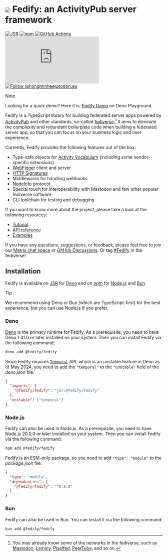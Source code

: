 <!-- deno-fmt-ignore-file -->

![](./logo.svg)
Fedify: an ActivityPub server framework
=======================================

[![JSR][JSR badge]][JSR]
[![npm][npm badge]][npm]
[![GitHub Actions][GitHub Actions badge]][GitHub Actions]
[![Matrix][Matrix badge]][Matrix]
[![Follow @hongminhee@todon.eu][@hongminhee.todon.eu badge]][@hongminhee.todon.eu]

> [!NOTE]
> Looking for a quick demo?  Here it is: [Fedify Demo] on Deno Playground.

Fedify is a TypeScript library for building federated server apps
powered by [ActivityPub] and other standards, so-called [fediverse].[^1]
It aims to eliminate the complexity and redundant boilerplate code when
building a federated server app, so that you can focus on your business logic
and user experience.

Currently, Fedify provides the following features out of the box:

 -  Type-safe objects for [Activity Vocabulary] (including some vendor-specific
    extensions)
 -  [WebFinger] client and server
 -  [HTTP Signatures]
 -  Middlewares for handling webhooks
 -  [NodeInfo] protocol
 -  Special touch for interoperability with Mastodon and few other popular
    fediverse software
 -  CLI toolchain for testing and debugging

If you want to know more about the project, please take a look at the following
resources:

 -  [Tutorial](https://fedify.dev/tutorial)
 -  [API reference][JSR]
 -  [Examples](https://github.com/dahlia/fedify/tree/main/examples)

If you have any questions, suggestions, or feedback, please feel free to
join our [Matrix chat space][Matrix] or [GitHub Discussions].  Or tag
[#Fedify] in the fediverse!

[^1]: You may already know some of the networks in the fediverse, such as
      [Mastodon], [Lemmy], [Pixelfed], [PeerTube], and so on.

[JSR]: https://jsr.io/@fedify/fedify
[JSR badge]: https://jsr.io/badges/@fedify/fedify
[npm]: https://www.npmjs.com/package/@fedify/fedify
[npm badge]: https://img.shields.io/npm/v/@fedify/fedify?logo=npm
[GitHub Actions]: https://github.com/dahlia/fedify/actions/workflows/build.yaml
[GitHub Actions badge]: https://github.com/dahlia/fedify/actions/workflows/build.yaml/badge.svg
[Matrix]: https://matrix.to/#/#fedify:matrix.org
[Matrix badge]: https://img.shields.io/matrix/fedify%3Amatrix.org
[@hongminhee.todon.eu badge]: https://fedi-badge.deno.dev/@hongminhee@todon.eu/followers.svg
[@hongminhee.todon.eu]: https://todon.eu/@hongminhee
[Fedify Demo]: https://dash.deno.com/playground/fedify-demo
[ActivityPub]: https://www.w3.org/TR/activitypub/
[fediverse]: https://en.wikipedia.org/wiki/Fediverse
[Activity Vocabulary]: https://www.w3.org/TR/activitystreams-vocabulary/
[WebFinger]: https://datatracker.ietf.org/doc/html/rfc7033
[HTTP Signatures]: https://tools.ietf.org/html/draft-cavage-http-signatures-12
[NodeInfo]: https://nodeinfo.diaspora.software/
[GitHub Discussions]: https://github.com/dahlia/fedify/discussions
[#Fedify]: https://elk.zone/mastodon.social/tags/fedify
[Mastodon]: https://joinmastodon.org/
[Lemmy]: https://join-lemmy.org/
[Pixelfed]: https://pixelfed.org/
[PeerTube]: https://joinpeertube.org/


Installation
------------

Fedify is available on [JSR] for [Deno] and on [npm] for [Node.js] and [Bun].

> [!TIP]
> We recommend using Deno or Bun (which are TypeScript-first) for the best
> experience, but you can use Node.js if you prefer.

[JSR]: https://jsr.io/@fedify/fedify
[Deno]: https://deno.com/
[npm]: https://www.npmjs.com/package/@fedify/fedify
[Node.js]: https://nodejs.org/
[Bun]: https://bun.sh/

### Deno

[Deno] is the primary runtime for Fedify.  As a prerequisite, you need to have
Deno 1.41.0 or later installed on your system.  Then you can install Fedify
via the following command:

~~~~ sh
deno add @fedify/fedify
~~~~

Since Fedify requires [`Temporal`] API, which is an unstable feature in Deno as
of May 2024, you need to add the `"temporal"` to the `"unstable"` field of
the *deno.json* file:

~~~~ json
{
  "imports": {
    "@fedify/fedify": "jsr:@fedify/fedify"
  },
  "unstable": ["temporal"]
}
~~~~

[`Temporal`]: https://tc39.es/proposal-temporal/docs/

### Node.js

Fedify can also be used in Node.js.  As a prerequisite, you need to have Node.js
20.0.0 or later installed on your system.  Then you can install Fedify via
the following command:

~~~~ sh
npm add @fedify/fedify
~~~~

Fedify is an ESM-only package, so you need to add `"type": "module"` to the
*package.json* file:

~~~~ json
{
  "type": "module",
  "dependencies": {
    "@fedify/fedify": "^0.9.0"
  }
}
~~~~

### Bun

Fedify can also be used in Bun.  You can install it via the following
command:

~~~~ sh
bun add @fedify/fedify
~~~~
